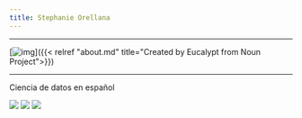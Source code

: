 ```yaml
---
title: Stephanie Orellana
---
```


------
[![img](images/av.png)]({{< relref "about.md" title="Created by Eucalypt from Noun Project">}})


------
Ciencia de datos en español

[<img src="images/github.svg">](https://github.com/sporella/) 
[<img src="images/twitter.svg">](https://twitter.com/sporella/)
[<img src="images/at-sign.svg">](mailto:sporella@uc.cl/)